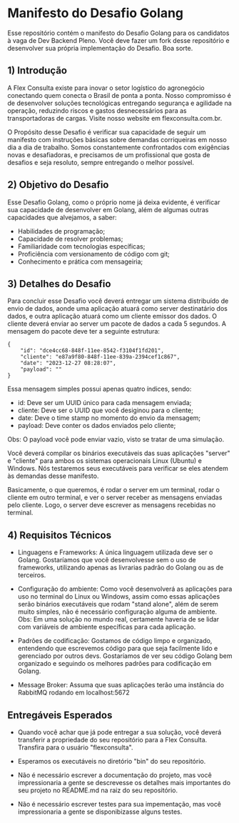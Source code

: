 # Manifesto do Desafio Golang

Esse repositório contém o manifesto do Desafio Golang para os candidatos à vaga de Dev Backend Pleno. Você deve fazer um fork desse repositório e desenvolver sua própria implementação do Desafio. Boa sorte.

## 1) Introdução

A Flex Consulta existe para inovar o setor logístico do agronegócio conectando quem conecta o Brasil de ponta a ponta. Nosso compromisso é de desenvolver soluções tecnológicas entregando segurança e agilidade na operação, reduzindo riscos e gastos desnecessários para as transportadoras de cargas. Visite nosso website em flexconsulta.com.br.

O Propósito desse Desafio é verificar sua capacidade de seguir um manifesto com instruções básicas sobre demandas corriqueiras em nosso dia a dia de trabalho. Somos constantemente confrontados com exigências novas e desafiadoras, e precisamos de um profissional que gosta de desafios e seja resoluto, sempre entregando o melhor possível. 

## 2) Objetivo do Desafio

Esse Desafio Golang, como o próprio nome já deixa evidente, é verificar sua capacidade de desenvolver em Golang, além de algumas outras capacidades que alvejamos, a saber:

- Habilidades de programação;
- Capacidade de resolver problemas; 
- Familiaridade com tecnologias específicas;
- Proficiência com versionamento de código com git;
- Conhecimento e prática com mensageiria;

## 3) Detalhes do Desafio

Para concluir esse Desafio você deverá entregar um sistema distribuído de envio de dados, aonde uma aplicação atuará como server destinatário dos dados, e outra aplicação atuará como um cliente emissor dos dados. O cliente deverá enviar ao server um pacote de dados a cada 5 segundos. A mensagem do pacote deve ter a seguinte estrutura:

```
{
	"id": "dce4cc68-848f-11ee-8542-f3104f1fd201",
	"cliente": "e87a9f80-848f-11ee-839a-2394cef1c867",
	"date": "2023-12-27 08:28:07",
	"payload": ""
}
```
Essa mensagem simples possui apenas quatro índices, sendo:

* id: Deve ser um UUID único para cada mensagem enviada;
* cliente: Deve ser o UUID que você desiginou para o cliente;
* date: Deve o time stamp no momento do envio da mensagem;
* payload: Deve conter os dados enviados pelo cliente;

Obs: O payload você pode enviar vazio, visto se tratar de uma simulação.

Você deverá compilar os binários executáveis das suas aplicações "server" e "cliente" para ambos os sistemas operacionais Linux (Ubuntu) e Windows. Nós testaremos seus executáveis para verificar se eles atendem às demandas desse manifesto. 

Basicamente, o que queremos, é rodar o server em um terminal, rodar o cliente em outro terminal, e ver o server receber as mensagens enviadas pelo cliente. Logo, o server deve escrever as mensagens recebidas no terminal.

## 4) Requisitos Técnicos

* Linguagens e Frameworks: A única linguagem utilizada deve ser o Golang. Gostaríamos que você desenvolvesse sem o uso de frameworks, utilizando apenas as livrarias padrão do Golang ou as de terceiros. 

* Configuração do ambiente: Como você desenvolverá as aplicações para uso no terminal do Linux ou Windows, assim como essas aplicações serão binários executáveis que rodam "stand alone", além de serem muito simples, não é necessário configuração alguma de ambiente. Obs: Em uma solução no mundo real, certamente haveria de se lidar com variáveis de ambiente específicas para cada aplicação.

* Padrões de codificação: Gostamos de código limpo e organizado, entendendo que escrevemos código para que seja facilmente lido e gerenciado por outros devs. Gostaríamos de ver seu código Golang bem organizado e seguindo os melhores padrões para codificação em Golang. 

* Message Broker: Assuma que suas aplicações terão uma instância do RabbitMQ rodando em localhost:5672

## Entregáveis Esperados

* Quando você achar que já pode entregar a sua solução, você deverá transferir a propriedade do seu repositório para a Flex Consulta. Transfira para o usuário "flexconsulta".

* Esperamos os executáveis no diretório "bin" do seu repositório.

* Não é necessário escrever a documentação do projeto, mas você impressionaria a gente se descrevesse os detalhes mais importantes do seu projeto no README.md na raiz do seu repositório.

* Não é necessário escrever testes para sua impementação, mas você impressionaria a gente se disponibizasse alguns testes.


